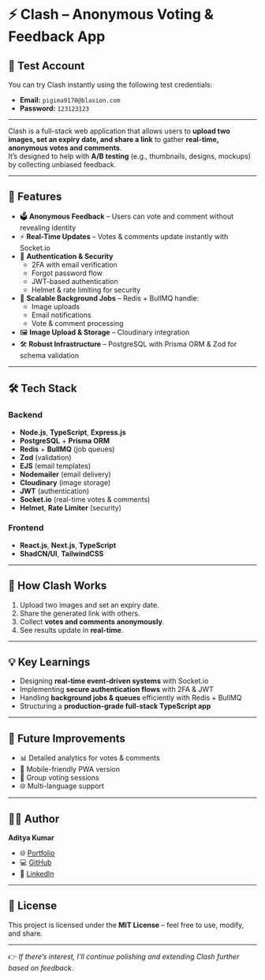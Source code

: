 # ⚡ Clash – Anonymous Voting & Feedback App  

## 🧪 Test Account  
You can try Clash instantly using the following test credentials:  

- **Email:** `pigima9170@blaxion.com`  
- **Password:** `123123123`  

---

Clash is a full-stack web application that allows users to **upload two images, set an expiry date, and share a link** to gather **real-time, anonymous votes and comments**.  
It’s designed to help with **A/B testing** (e.g., thumbnails, designs, mockups) by collecting unbiased feedback.  

---

## 🚀 Features  
- 🗳️ **Anonymous Feedback** – Users can vote and comment without revealing identity  
- ⚡ **Real-Time Updates** – Votes & comments update instantly with Socket.io  
- 🔐 **Authentication & Security**  
  - 2FA with email verification  
  - Forgot password flow  
  - JWT-based authentication  
  - Helmet & rate limiting for security  
- 📩 **Scalable Background Jobs** – Redis + BullMQ handle:  
  - Image uploads  
  - Email notifications  
  - Vote & comment processing  
- 🖼 **Image Upload & Storage** – Cloudinary integration  
- 🛠 **Robust Infrastructure** – PostgreSQL with Prisma ORM & Zod for schema validation  

---

## 🛠 Tech Stack  

### Backend  
- **Node.js**, **TypeScript**, **Express.js**  
- **PostgreSQL** + **Prisma ORM**  
- **Redis** + **BullMQ** (job queues)  
- **Zod** (validation)  
- **EJS** (email templates)  
- **Nodemailer** (email delivery)  
- **Cloudinary** (image storage)  
- **JWT** (authentication)  
- **Socket.io** (real-time votes & comments)  
- **Helmet**, **Rate Limiter** (security)  

### Frontend  
- **React.js**, **Next.js**, **TypeScript**  
- **ShadCN/UI**, **TailwindCSS**  

---

## 📸 How Clash Works  
1. Upload two images and set an expiry date.  
2. Share the generated link with others.  
3. Collect **votes and comments anonymously**.  
4. See results update in **real-time**.  

---

## 💡 Key Learnings  
- Designing **real-time event-driven systems** with Socket.io  
- Implementing **secure authentication flows** with 2FA & JWT  
- Handling **background jobs & queues** efficiently with Redis + BullMQ  
- Structuring a **production-grade full-stack TypeScript app**  

---

## 🔮 Future Improvements  
- 📊 Detailed analytics for votes & comments  
- 📱 Mobile-friendly PWA version  
- 👥 Group voting sessions  
- 🌐 Multi-language support  

---

## 🧑‍💻 Author  
**Aditya Kumar**  
- 🌐 [Portfolio](https://portfolio-rq9c.onrender.com/)  
- 💻 [GitHub](https://github.com/Aditya202666)  
- 🔗 [LinkedIn](https://www.linkedin.com/in/aditya-kumar-614007361/)  

---

## 📜 License  
This project is licensed under the **MIT License** – feel free to use, modify, and share.  

---

👉 *If there’s interest, I’ll continue polishing and extending Clash further based on feedback.*  

